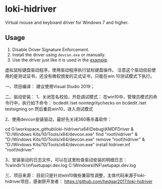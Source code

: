 # loki-hidriver
Virtual mouse and keyboard driver for Windows 7 and higher.

## Usage
1. Disable Driver Signature Enforcement.
2. Install the driver using `devcon.exe` or manually.
3. Use the driver just like it is used in the [example](https://github.com/hedgar2017/loki-example).



虚拟鼠标键盘驱动程序，使用驱动程序执行鼠标键盘操作。
注意这个驱动目前使用的是测试证书，还没有微软颁发的正式证书，只能在win 10测试模式下执行。

一、项目编译：
建议使用Visual Studio 2019；

二、驱动安装：
1、关闭签名校验，开启调试模式：
在win10中，管理员模式的命令行中，执行如下命令：
bcdedit /set nointegritychecks on
bcdedit /set testsigning on
然后重启win10，进入测试模式

2、使用devcon安装驱动，最好先关闭360等杀毒软件：

cd G:\workspace_github\loki-hidriver\x64\Debug\KMDFDriver
& "D:/Windows Kits/10/Tools/x64/devcon.exe" find "root\hidriver"
& "D:/Windows Kits/10/Tools/x64/devcon.exe" remove "root\hidriver"
& "D:/Windows Kits/10/Tools/x64/devcon.exe" install hidriver.inf "root\hidriver"

3、安装驱动的日志文件，可以在这里检查驱动安装的明细日志：
%windir%\inf\setupapi.dev.log
C:\Windows\INF\setupapi.dev.log

三、项目来源：
目前只是针对win10做些兼容性调整，主体代码来源于loki-hidriver项目，感谢原开发者：
https://github.com/hedgar2017/loki-hidriver
